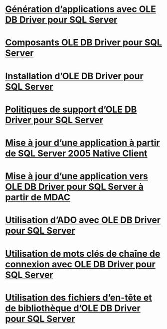 # [Génération d’applications avec OLE DB Driver pour SQL Server](building-applications-with-oledb-driver-for-sql-server.md)
# [Composants OLE DB Driver pour SQL Server](components-of-oledb-driver-for-sql-server.md)
# [Installation d’OLE DB Driver pour SQL Server](installing-oledb-driver-for-sql-server.md)
# [Politiques de support d’OLE DB Driver pour SQL Server](support-policies-for-oledb-driver-for-sql-server.md)
# [Mise à jour d’une application à partir de SQL Server 2005 Native Client](updating-an-application-from-sql-server-2005-native-client.md)
# [Mise à jour d’une application vers OLE DB Driver pour SQL Server à partir de MDAC](updating-an-application-to-oledb-driver-for-sql-server-from-mdac.md)
# [Utilisation d’ADO avec OLE DB Driver pour SQL Server](using-ado-with-oledb-driver-for-sql-server.md)
# [Utilisation de mots clés de chaîne de connexion avec OLE DB Driver pour SQL Server](using-connection-string-keywords-with-oledb-driver-for-sql-server.md)
# [Utilisation des fichiers d’en-tête et de bibliothèque d’OLE DB Driver pour SQL Server](using-the-oledb-driver-for-sql-server-header-and-library-files.md)
